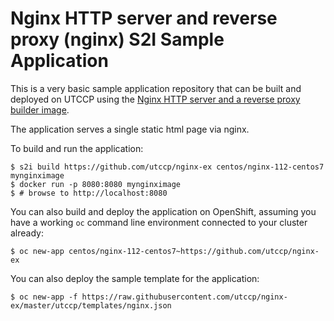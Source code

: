 # Nginx HTTP server and reverse proxy (nginx) S2I Sample Application

This is a very basic sample application repository that can be built and deployed
on UTCCP using the [Nginx HTTP server and a reverse proxy builder image](https://github.com/utccp/nginx-container).

The application serves a single static html page via nginx.

To build and run the application:

```
$ s2i build https://github.com/utccp/nginx-ex centos/nginx-112-centos7 mynginximage
$ docker run -p 8080:8080 mynginximage
$ # browse to http://localhost:8080
```

You can also build and deploy the application on OpenShift, assuming you have a
working `oc` command line environment connected to your cluster already:

`$ oc new-app centos/nginx-112-centos7~https://github.com/utccp/nginx-ex`

You can also deploy the sample template for the application:

`$ oc new-app -f https://raw.githubusercontent.com/utccp/nginx-ex/master/utccp/templates/nginx.json`
